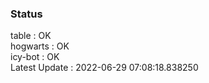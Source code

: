 ### Status


table : OK  
hogwarts : OK  
icy-bot : OK  
Latest Update : 2022-06-29 07:08:18.838250
